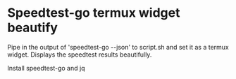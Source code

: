 # Speedtest-go termux widget beautify

Pipe in the output of 'speedtest-go --json' to script.sh and set it as a termux widget. Displays the speedtest results beautifully.

Install speedtest-go and jq
